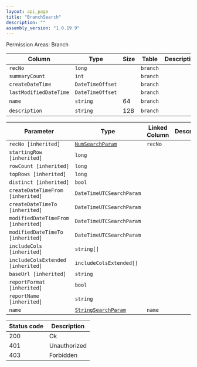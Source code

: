 ```yaml
---
layout: api_page
title: "BranchSearch"
description: ""
assembly_version: "1.0.19.9"
---
```




Permission Areas: Branch

| Column | Type | Size | Table | Description |
| ------ | ---- | ---- | ----- | ----------- |
| `recNo` | `long` |  | `branch` | 
| `summaryCount` | `int` |  | `branch` | 
| `createDateTime` | `DateTimeOffset` |  | `branch` | 
| `lastModifiedDateTime` | `DateTimeOffset` |  | `branch` | 
| `name` | `string` | 64 | `branch` | 
| `description` | `string` | 128 | `branch` | 

| Parameter | Type | Linked Column | Description |
| --------- | ---- | ------------- | ----------- |
| `recNo [inherited]` | [`NumSearchParam`](NumSearchParam) | `recNo` | 
| `startingRow [inherited]` | `long` |  | 
| `rowCount [inherited]` | `long` |  | 
| `topRows [inherited]` | `long` |  | 
| `distinct [inherited]` | `bool` |  | 
| `createDateTimeFrom [inherited]` | `DateTimeUTCSearchParam` |  | 
| `createDateTimeTo [inherited]` | `DateTimeUTCSearchParam` |  | 
| `modifiedDateTimeFrom [inherited]` | `DateTimeUTCSearchParam` |  | 
| `modifiedDateTimeTo [inherited]` | `DateTimeUTCSearchParam` |  | 
| `includeCols [inherited]` | `string[]` |  | 
| `includeColsExtended [inherited]` | `includeColsExtended[]` |  | 
| `baseUrl [inherited]` | `string` |  | 
| `reportFormat [inherited]` | `bool` |  | 
| `reportName [inherited]` | `string` |  | 
| `name` | [`StringSearchParam`](StringSearchParam) | `name` | 

| Status code | Description |
| ----------- | ----------- |
| 200 | Ok |
| 401 | Unauthorized |
| 403 | Forbidden |


